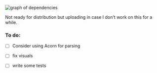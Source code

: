 ![graph of dependencies](https://i.ibb.co/0Jhb70h/Screen-Shot-2020-07-23-at-9-49-48-PM.png)

Not ready for distribution but uploading in case I don't work on this for a while.

### To do:

- [ ] Consider using Acorn for parsing
- [ ] fix visuals
- [ ] write some tests
  
